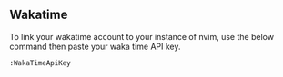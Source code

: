 ## Wakatime

To link your wakatime account to your instance of nvim, use the below command then paste your waka time API key.

```vi
:WakaTimeApiKey
```
